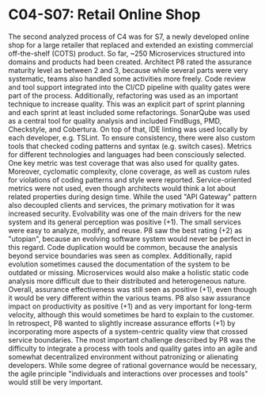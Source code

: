 # C04-S07: Retail Online Shop

The second analyzed process of C4 was for S7, a newly developed online shop for a large retailer that replaced and extended an existing commercial off-the-shelf (COTS) product. So far, ~250 Microservices structured into domains and products had been created. Architect P8 rated the assurance maturity level as between 2 and 3, because while several parts were very systematic, teams also handled some activities more freely. Code review and tool support integrated into the CI/CD pipeline with quality gates were part of the process. Additionally, refactoring was used as an important technique to increase quality. This was an explicit part of sprint planning and each sprint at least included some refactorings. SonarQube was used as a central tool for quality analysis and included FindBugs, PMD, Checkstyle, and Cobertura. On top of that, IDE linting was used locally by each developer, e.g. TSLint. To ensure consistency, there were also custom tools that checked coding patterns and syntax (e.g. switch cases). Metrics for different technologies and languages had been consciously selected. One key metric was test coverage that was also used for quality gates. Moreover, cyclomatic complexity, clone coverage, as well as custom rules for violations of coding patterns and style were reported. Service-oriented metrics were not used, even though architects would think a lot about related properties during design time. While the used "API Gateway" pattern also decoupled clients and services, the primary motivation for it was increased security. Evolvability was one of the main drivers for the new system and its general perception was positive (+1). The small services were easy to analyze, modify, and reuse. P8 saw the best rating (+2) as "utopian", because an evolving software system would never be perfect in this regard. Code duplication would be common, because the analysis beyond service boundaries was seen as complex. Additionally, rapid evolution sometimes caused the documentation of the system to be outdated or missing. Microservices would also make a holistic static code analysis more difficult due to their distributed and heterogeneous nature. Overall, assurance effectiveness was still seen as positive (+1), even though it would be very different within the various teams. P8 also saw assurance impact on productivity as positive (+1) and as very important for long-term velocity, although this would sometimes be hard to explain to the customer. In retrospect, P8 wanted to slightly increase assurance efforts (+1) by incorporating more aspects of a system-centric quality view that crossed service boundaries. The most important challenge described by P8 was the difficulty to integrate a process with tools and quality gates into an agile and somewhat decentralized environment without patronizing or alienating developers. While some degree of rational governance would be necessary, the agile principle "individuals and interactions over processes and tools" would still be very important.